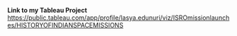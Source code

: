 **Link to my Tableau Project**
https://public.tableau.com/app/profile/lasya.edunuri/viz/ISROmissionlaunches/HISTORYOFINDIANSPACEMISSIONS
